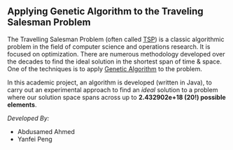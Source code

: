 
## Applying Genetic Algorithm to the Traveling Salesman Problem

The Travelling Salesman Problem (often called [TSP](https://en.wikipedia.org/wiki/Travelling_salesman_problem)) is a classic algorithmic problem in the field of computer science and operations research. It is focused on optimization. There are numerous methodology developed over the decades to find the ideal solution in the shortest span of time & space. One of the techniques is to apply [Genetic Algorithm](https://en.wikipedia.org/wiki/Genetic_algorithm) to the problem. 

In this academic project, an algorithm is developed (written in Java), to carry out an experimental approach to find an *ideal* solution to a problem where our solution space spans across up to **2.432902e+18 (20!) possible elements**.


*Developed By:*

 - Abdusamed Ahmed 
 - Yanfei Peng
